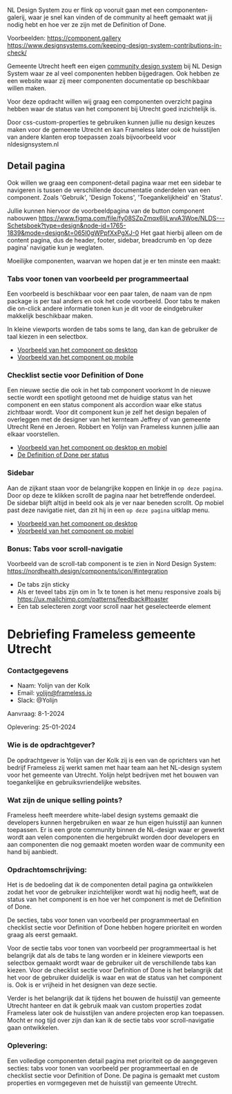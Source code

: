 NL Design System zou er flink op vooruit gaan met een componenten-galerij, waar je snel kan vinden of de community al heeft gemaakt wat jij nodig hebt en hoe ver ze zijn met de Definition of Done.

Voorbeelden:
https://component.gallery
https://www.designsystems.com/keeping-design-system-contributions-in-check/

Gemeente Utrecht heeft een eigen [community design system](https://nl-design-system.github.io/utrecht/storybook/?path=/docs/utrecht-design-tokens-kleuren--docs) bij NL Design System waar ze al veel componenten hebben bijgedragen. Ook hebben ze een website waar zij meer componenten documentatie op beschikbaar willen maken.

Voor deze opdracht willen wij graag een componenten overzicht pagina hebben waar de status van het component bij Utrecht goed inzichtelijk is.

Door css-custom-properties te gebruiken kunnen jullie nu design keuzes maken voor de gemeente Utrecht en kan Frameless later ook de huisstijlen van andere klanten erop toepassen zoals bijvoorbeeld voor nldesignsystem.nl

## Detail pagina

Ook willen we graag een component-detail pagina waar met een sidebar te navigeren is tussen de verschillende documentatie onderdelen van een component. Zoals 'Gebruik', 'Design Tokens', 'Toegankelijkheid' en 'Status'.

Jullie kunnen hiervoor de voorbeeldpagina van de button component nabouwen https://www.figma.com/file/fy08SZpZmqx6ljLwvA3Woe/NLDS---Schetsboek?type=design&node-id=1765-1839&mode=design&t=065l0gWPpfXxPgXJ-0
Het gaat hierbij alleen om de content pagina, dus de header, footer, sidebar, breadcrumb en 'op deze pagina' navigatie kun je weglaten.

Moeilijke componenten, waarvan we hopen dat je er ten minste een maakt:

### Tabs voor tonen van voorbeeld per programmeertaal

Een voorbeeld is beschikbaar voor een paar talen, de naam van de npm package is per taal anders en ook het code voorbeeld. Door tabs te maken die on-click andere informatie tonen kun je dit voor de eindgebruiker makkelijk beschikbaar maken.

In kleine viewports worden de tabs soms te lang, dan kan de gebruiker de taal kiezen in een selectbox.

- [Voorbeeld van het component op desktop](https://www.figma.com/file/DexK5wJdvMVoxXKn1kmmUB/NLDS---Doc-website---Ontwerp?type=design&node-id=369-10383&mode=design&t=tFmI1aEp7CfHmJ7t-4)
- [Voorbeeld van het component op mobile](https://www.figma.com/file/DexK5wJdvMVoxXKn1kmmUB/NLDS---Doc-website---Ontwerp?type=design&node-id=239-1599&mode=design&t=tFmI1aEp7CfHmJ7t-4)

### Checklist sectie voor Definition of Done

Een nieuwe sectie die ook in het tab component voorkomt
In de nieuwe sectie wordt een spotlight getoond met de huidige status van het component en een status component als accordion waar elke status zichtbaar wordt. 
Voor dit component kun je zelf het design bepalen of overleggen met de designer van het kernteam Jeffrey of van gemeente Utrecht René en Jeroen. Robbert en Yolijn van Frameless kunnen jullie aan elkaar voorstellen.

- [Voorbeeld van het component op desktop en mobiel](https://www.figma.com/file/fy08SZpZmqx6ljLwvA3Woe/NLDS---Schetsboek?type=design&node-id=1765-1993&mode=design&t=065l0gWPpfXxPgXJ-4)
- [De Definition of Done per status](https://www.figma.com/file/sq4IhUI8iml49FvhZHI83e/Untitled?type=design&node-id=1-2&mode=design&t=zNq33S1j8xBMYKnx-4)

### Sidebar
Aan de zijkant staan voor de belangrijke koppen en linkje in `op deze pagina`. Door op deze te klikken scrollt de pagina naar het betreffende onderdeel.
De sidebar blijft altijd in beeld ook als je ver naar beneden scrollt.
Op mobiel past deze navigatie niet, dan zit hij in een `op deze pagina` uitklap menu.

- [Voorbeeld van het component op desktop](https://www.figma.com/file/DexK5wJdvMVoxXKn1kmmUB/NLDS---Doc-website---Ontwerp?type=design&node-id=369-6775&mode=design&t=tFmI1aEp7CfHmJ7t-4)
- [Voorbeeld van het component op mobiel](https://www.figma.com/file/DexK5wJdvMVoxXKn1kmmUB/NLDS---Doc-website---Ontwerp?type=design&node-id=369-5165&mode=design&t=tFmI1aEp7CfHmJ7t-4)

### Bonus: Tabs voor scroll-navigatie

Voorbeeld van de scroll-tab component is te zien in Nord Design System:
https://nordhealth.design/components/icon/#integration

- De tabs zijn sticky
- Als er teveel tabs zijn om in 1x te tonen is het menu responsive zoals bij https://ux.mailchimp.com/patterns/feedback#toaster
- Een tab selecteren zorgt voor scroll naar het geselecteerde element

# Debriefing Frameless gemeente Utrecht

### Contactgegevens
- Naam: Yolijn van der Kolk
- Email: yolijn@frameless.io
- Slack: @Yolijn

Aanvraag: 8-1-2024

Oplevering: 25-01-2024

### Wie is de opdrachtgever?
De opdrachtgever is Yolijn van der Kolk zij is een van de oprichters van het bedrijf Frameless zij werkt samen met haar team aan het NL-design system voor het gemeente van Utrecht. Yolijn helpt bedrijven met het bouwen van toegankelijke en gebruiksvriendelijke websites.

### Wat zijn de unique selling points?
Frameless heeft meerdere white-label design systems gemaakt die developers kunnen hergebruiken en waar ze hun eigen huisstijl aan kunnen toepassen. Er is een grote community binnen de NL-design waar er gewerkt wordt aan velen componenten die hergebruikt worden door developers en aan componenten die nog gemaakt moeten worden waar de community een hand bij aanbiedt.

### Opdrachtomschrijving:
Het is de bedoeling dat ik de componenten detail pagina ga ontwikkelen zodat het voor de gebruiker inzichtelijker wordt wat hij nodig heeft, wat de status van het component is en hoe ver het component is met de Definition of Done.  

De secties, tabs voor tonen van voorbeeld per programmeertaal en checklist sectie voor Definition of Done hebben hogere prioriteit en worden graag als eerst gemaakt. 

Voor de sectie tabs voor tonen van voorbeeld per programmeertaal is het belangrijk dat als de tabs te lang worden er in kleinere viewports een selectbox gemaakt wordt waar de gebruiker uit de verschillende tabs kan kiezen.
Voor de checklist sectie voor Definition of Done is het belangrijk dat het voor de gebruiker duidelijk is waar en wat de status van het component is. Ook is er vrijheid in het designen van deze sectie.

Verder is het belangrijk dat ik tijdens het bouwen de huisstijl van gemeente Utrecht hanteer en dat ik gebruik maak van custom properties zodat Frameless later ook de huisstijlen van andere projecten erop kan toepassen. Mocht er nog tijd over zijn dan kan ik de sectie tabs voor scroll-navigatie gaan ontwikkelen.

### Oplevering:
Een volledige componenten detail pagina met prioriteit op de aangegeven secties: tabs voor tonen van voorbeeld per programmeertaal en de checklist sectie voor Definition of Done. De pagina is gemaakt met custom properties en vormgegeven met de huisstijl van gemeente Utrecht.

